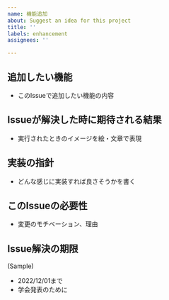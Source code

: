```yaml
---
name: 機能追加
about: Suggest an idea for this project
title: ''
labels: enhancement
assignees: ''

---
```


## 追加したい機能
- このIssueで追加したい機能の内容

## Issueが解決した時に期待される結果
- 実行されたときのイメージを絵・文章で表現

## 実装の指針
- どんな感じに実装すれば良さそうかを書く

## このIssueの必要性
- 変更のモチベーション、理由

## Issue解決の期限
(Sample)
- 2022/12/01まで
- 学会発表のために
